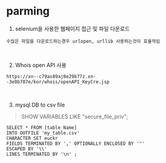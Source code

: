 # parming


1. selenium을 사용한 웹페이지 접근 및 파일 다운로드
```
수많은 파일을 다운로드하는경우 urlopen, urllib 사용하는것이 효율적임
```
</br>

2. Whois open API 사용 
```
https://xn--c79as89aj0e29b77z.xn--3e0b707e/kor/whois/openAPI_KeyCre.jsp
```
</br>

3. mysql DB to csv file

> SHOW VARIABLES LIKE "secure_file_priv";

```
SELECT * FROM [table Name]
INTO OUTFILE 'my_table.csv'
CHARACTER SET euckr
FIELDS TERMINATED BY ',' OPTIONALLY ENCLOSED BY '"'
ESCAPED BY '\\'
LINES TERMINATED BY '\n' ;
```
